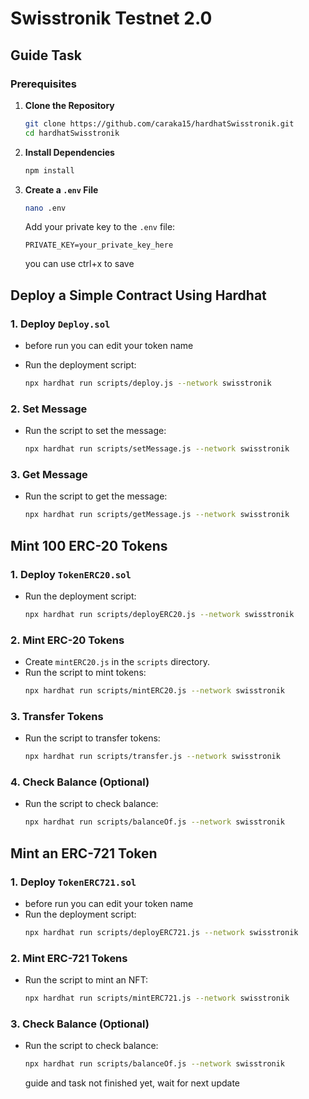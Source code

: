 # Swisstronik Testnet 2.0

## Guide Task

### Prerequisites

1. **Clone the Repository**

   ```sh
   git clone https://github.com/caraka15/hardhatSwisstronik.git
   cd hardhatSwisstronik
   ```

2. **Install Dependencies**

   ```sh
   npm install
   ```

3. **Create a `.env` File**
   ```sh
   nano .env
   ```
   Add your private key to the `.env` file:
   ```
   PRIVATE_KEY=your_private_key_here
   ```
   you can use ctrl+x to save

## Deploy a Simple Contract Using Hardhat

### 1. Deploy `Deploy.sol`

- before run you can edit your token name

- Run the deployment script:
  ```sh
  npx hardhat run scripts/deploy.js --network swisstronik
  ```

### 2. Set Message

- Run the script to set the message:
  ```sh
  npx hardhat run scripts/setMessage.js --network swisstronik
  ```

### 3. Get Message

- Run the script to get the message:
  ```sh
  npx hardhat run scripts/getMessage.js --network swisstronik
  ```

## Mint 100 ERC-20 Tokens

### 1. Deploy `TokenERC20.sol`

- Run the deployment script:
  ```sh
  npx hardhat run scripts/deployERC20.js --network swisstronik
  ```

### 2. Mint ERC-20 Tokens

- Create `mintERC20.js` in the `scripts` directory.
- Run the script to mint tokens:
  ```sh
  npx hardhat run scripts/mintERC20.js --network swisstronik
  ```

### 3. Transfer Tokens

- Run the script to transfer tokens:
  ```sh
  npx hardhat run scripts/transfer.js --network swisstronik
  ```

### 4. Check Balance (Optional)

- Run the script to check balance:
  ```sh
  npx hardhat run scripts/balanceOf.js --network swisstronik
  ```

## Mint an ERC-721 Token

### 1. Deploy `TokenERC721.sol`

- before run you can edit your token name
- Run the deployment script:
  ```sh
  npx hardhat run scripts/deployERC721.js --network swisstronik
  ```

### 2. Mint ERC-721 Tokens

- Run the script to mint an NFT:
  ```sh
  npx hardhat run scripts/mintERC721.js --network swisstronik
  ```

### 3. Check Balance (Optional)

- Run the script to check balance:
  ```sh
  npx hardhat run scripts/balanceOf.js --network swisstronik
  ```
  guide and task not finished yet, wait for next update
